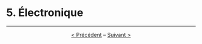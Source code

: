 # 5. Électronique

---
<p align="center"><a href="./4-peinture.md">< Précédent</a> – <a href="./6-test-maintenance.md">Suivant ></a></p>